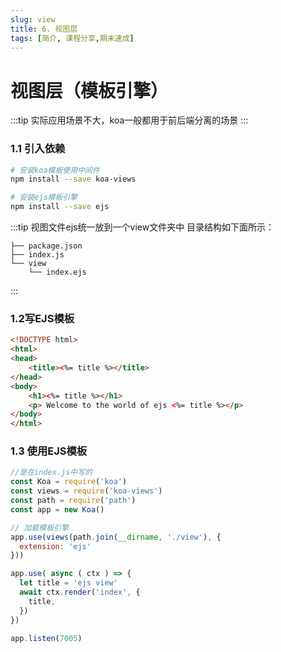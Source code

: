 ```yaml
---
slug: view
title: 6. 视图层
tags: [简介, 课程分享,期末速成]
---
```


# 视图层（模板引擎）

:::tip
实际应用场景不大，koa一般都用于前后端分离的场景
:::



### 1.1 引入依赖

```bash
# 安装koa模板使用中间件
npm install --save koa-views

# 安装ejs模板引擎
npm install --save ejs
```

:::tip
视图文件ejs统一放到一个view文件夹中
目录结构如下面所示：

```
├── package.json
├── index.js
└── view
    └── index.ejs
```

:::


### 1.2写EJS模板

```html
<!DOCTYPE html>
<html>
<head>
    <title><%= title %></title>
</head>
<body>
    <h1><%= title %></h1>
    <p> Welcome to the world of ejs <%= title %></p>
</body>
</html>
```

### 1.3 使用EJS模板

```js
//是在index.js中写的
const Koa = require('koa')
const views = require('koa-views')
const path = require('path')
const app = new Koa()

// 加载模板引擎
app.use(views(path.join(__dirname, './view'), {
  extension: 'ejs'
}))

app.use( async ( ctx ) => {
  let title = 'ejs view'
  await ctx.render('index', {
    title,
  })
})

app.listen(7005)
```

